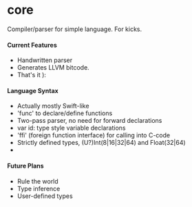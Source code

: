 core
====

Compiler/parser for simple language. For kicks.






#### Current Features ####

- Handwritten parser
- Generates LLVM bitcode.
- That's it ):



#### Language Syntax ####

- Actually mostly Swift-like
- 'func' to declare/define functions
- Two-pass parser, no need for forward declarations
- var id: type style variable declarations
- 'ffi' (foreign function interface) for calling into C-code
- Strictly defined types, (U?)Int(8|16|32|64) and Float(32|64)
- 





#### Future Plans ####

- Rule the world
- Type inference
- User-defined types

